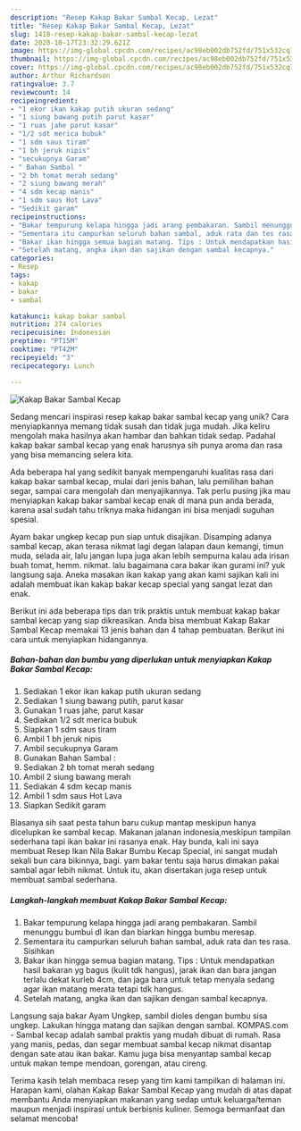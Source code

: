```yaml
---
description: "Resep Kakap Bakar Sambal Kecap, Lezat"
title: "Resep Kakap Bakar Sambal Kecap, Lezat"
slug: 1418-resep-kakap-bakar-sambal-kecap-lezat
date: 2020-10-17T23:32:29.621Z
image: https://img-global.cpcdn.com/recipes/ac98eb002db752fd/751x532cq70/kakap-bakar-sambal-kecap-foto-resep-utama.jpg
thumbnail: https://img-global.cpcdn.com/recipes/ac98eb002db752fd/751x532cq70/kakap-bakar-sambal-kecap-foto-resep-utama.jpg
cover: https://img-global.cpcdn.com/recipes/ac98eb002db752fd/751x532cq70/kakap-bakar-sambal-kecap-foto-resep-utama.jpg
author: Arthur Richardson
ratingvalue: 3.7
reviewcount: 14
recipeingredient:
- "1 ekor ikan kakap putih ukuran sedang"
- "1 siung bawang putih parut kasar"
- "1 ruas jahe parut kasar"
- "1/2 sdt merica bubuk"
- "1 sdm saus tiram"
- "1 bh jeruk nipis"
- "secukupnya Garam"
- " Bahan Sambal "
- "2 bh tomat merah sedang"
- "2 siung bawang merah"
- "4 sdm kecap manis"
- "1 sdm saus Hot Lava"
- "Sedikit garam"
recipeinstructions:
- "Bakar tempurung kelapa hingga jadi arang pembakaran. Sambil menunggu bumbui dl ikan dan biarkan hingga bumbu meresap."
- "Sementara itu campurkan seluruh bahan sambal, aduk rata dan tes rasa. Sisihkan"
- "Bakar ikan hingga semua bagian matang. Tips : Untuk mendapatkan hasil bakaran yg bagus (kulit tdk hangus), jarak ikan dan bara jangan terlalu dekat kurleb 4cm, dan jaga bara untuk tetap menyala sedang agar ikan matang merata tetapi tdk hangus."
- "Setelah matang, angka ikan dan sajikan dengan sambal kecapnya."
categories:
- Resep
tags:
- kakap
- bakar
- sambal

katakunci: kakap bakar sambal 
nutrition: 274 calories
recipecuisine: Indonesian
preptime: "PT15M"
cooktime: "PT42M"
recipeyield: "3"
recipecategory: Lunch

---
```



![Kakap Bakar Sambal Kecap](https://img-global.cpcdn.com/recipes/ac98eb002db752fd/751x532cq70/kakap-bakar-sambal-kecap-foto-resep-utama.jpg)

Sedang mencari inspirasi resep kakap bakar sambal kecap yang unik? Cara menyiapkannya memang tidak susah dan tidak juga mudah. Jika keliru mengolah maka hasilnya akan hambar dan bahkan tidak sedap. Padahal kakap bakar sambal kecap yang enak harusnya sih punya aroma dan rasa yang bisa memancing selera kita.

Ada beberapa hal yang sedikit banyak mempengaruhi kualitas rasa dari kakap bakar sambal kecap, mulai dari jenis bahan, lalu pemilihan bahan segar, sampai cara mengolah dan menyajikannya. Tak perlu pusing jika mau menyiapkan kakap bakar sambal kecap enak di mana pun anda berada, karena asal sudah tahu triknya maka hidangan ini bisa menjadi suguhan spesial.

Ayam bakar ungkep kecap pun siap untuk disajikan. Disamping adanya sambal kecap, akan terasa nikmat lagi degan lalapan daun kemangi, timun muda, selada air, lalu jangan lupa juga akan lebih sempurna kalau ada irisan buah tomat, hemm. nikmat. lalu bagaimana cara bakar ikan gurami ini? yuk langsung saja. Aneka masakan ikan kakap yang akan kami sajikan kali ini adalah membuat ikan kakap bakar kecap special yang sangat lezat dan enak.


Berikut ini ada beberapa tips dan trik praktis untuk membuat kakap bakar sambal kecap yang siap dikreasikan. Anda bisa membuat Kakap Bakar Sambal Kecap memakai 13 jenis bahan dan 4 tahap pembuatan. Berikut ini cara untuk menyiapkan hidangannya.

<!--inarticleads1-->

##### Bahan-bahan dan bumbu yang diperlukan untuk menyiapkan Kakap Bakar Sambal Kecap:

1. Sediakan 1 ekor ikan kakap putih ukuran sedang
1. Sediakan 1 siung bawang putih, parut kasar
1. Gunakan 1 ruas jahe, parut kasar
1. Sediakan 1/2 sdt merica bubuk
1. Siapkan 1 sdm saus tiram
1. Ambil 1 bh jeruk nipis
1. Ambil secukupnya Garam
1. Gunakan  Bahan Sambal :
1. Sediakan 2 bh tomat merah sedang
1. Ambil 2 siung bawang merah
1. Sediakan 4 sdm kecap manis
1. Ambil 1 sdm saus Hot Lava
1. Siapkan Sedikit garam


Biasanya sih saat pesta tahun baru cukup mantap meskipun hanya dicelupkan ke sambal kecap. Makanan jalanan indonesia,meskipun tampilan sederhana tapi ikan bakar ini rasanya enak. Hay bunda, kali ini saya membuat Resep Ikan Nila Bakar Bumbu Kecap Special, ini sangat mudah sekali bun cara bikinnya, bagi. yam bakar tentu saja harus dimakan pakai sambal agar lebih nikmat. Untuk itu, akan disertakan juga resep untuk membuat sambal sederhana. 

<!--inarticleads2-->

##### Langkah-langkah membuat Kakap Bakar Sambal Kecap:

1. Bakar tempurung kelapa hingga jadi arang pembakaran. Sambil menunggu bumbui dl ikan dan biarkan hingga bumbu meresap.
1. Sementara itu campurkan seluruh bahan sambal, aduk rata dan tes rasa. Sisihkan
1. Bakar ikan hingga semua bagian matang. Tips : Untuk mendapatkan hasil bakaran yg bagus (kulit tdk hangus), jarak ikan dan bara jangan terlalu dekat kurleb 4cm, dan jaga bara untuk tetap menyala sedang agar ikan matang merata tetapi tdk hangus.
1. Setelah matang, angka ikan dan sajikan dengan sambal kecapnya.


Langsung saja bakar Ayam Ungkep, sambil dioles dengan bumbu sisa ungkep. Lakukan hingga matang dan sajikan dengan sambal. KOMPAS.com - Sambal kecap adalah sambal praktis yang mudah dibuat di rumah. Rasa yang manis, pedas, dan segar membuat sambal kecap nikmat disantap dengan sate atau ikan bakar. Kamu juga bisa menyantap sambal kecap untuk makan tempe mendoan, gorengan, atau cireng. 

Terima kasih telah membaca resep yang tim kami tampilkan di halaman ini. Harapan kami, olahan Kakap Bakar Sambal Kecap yang mudah di atas dapat membantu Anda menyiapkan makanan yang sedap untuk keluarga/teman maupun menjadi inspirasi untuk berbisnis kuliner. Semoga bermanfaat dan selamat mencoba!
